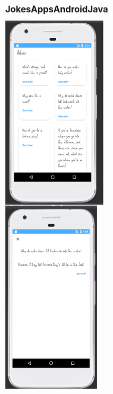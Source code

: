 # JokesAppsAndroidJava
![alt text](https://github.com/NikkiRufiansya/JokesAppsAndroidJava/blob/main/JokesApp1.png?raw=true)
![alt text](https://github.com/NikkiRufiansya/JokesAppsAndroidJava/blob/main/JokesApps2.png?raw=true)
